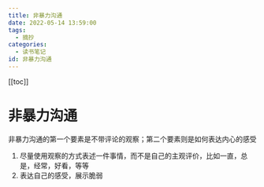 ```yaml
---
title: 非暴力沟通
date: 2022-05-14 13:59:00
tags:
  - 摘抄
categories:
  - 读书笔记
id: 非暴力沟通
---
```


[[toc]]

# 非暴力沟通

非暴力沟通的第一个要素是不带评论的观察；第二个要素则是如何表达内心的感受

1. 尽量使用观察的方式表述一件事情，而不是自己的主观评价，比如一直，总是，经常，好看，等等
2. 表达自己的感受，展示脆弱
